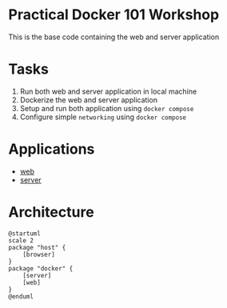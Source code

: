 # Practical Docker 101 Workshop
This is the base code containing the web and server application

# Tasks
1. Run both web and server application in local machine
2. Dockerize the web and server application
3. Setup and run both application using `docker compose`
4. Configure simple `networking` using `docker compose`

# Applications
- [web](./web/README.md)
- [server](./server/README.md)

# Architecture
```plantuml
@startuml
scale 2
package "host" {
    [browser]
}
package "docker" {
    [server]
    [web]
}
@enduml
```